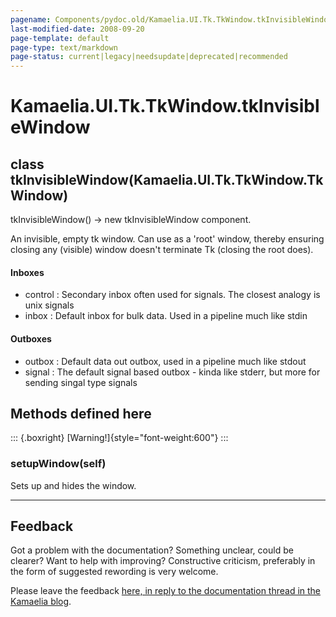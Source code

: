 ```yaml
---
pagename: Components/pydoc.old/Kamaelia.UI.Tk.TkWindow.tkInvisibleWindow
last-modified-date: 2008-09-20
page-template: default
page-type: text/markdown
page-status: current|legacy|needsupdate|deprecated|recommended
---
```

Kamaelia.UI.Tk.TkWindow.tkInvisibleWindow
=========================================

class tkInvisibleWindow(Kamaelia.UI.Tk.TkWindow.TkWindow)
---------------------------------------------------------

tkInvisibleWindow() -\> new tkInvisibleWindow component.

An invisible, empty tk window. Can use as a \'root\' window, thereby
ensuring closing any (visible) window doesn\'t terminate Tk (closing the
root does).

#### Inboxes

-   control : Secondary inbox often used for signals. The closest
    analogy is unix signals
-   inbox : Default inbox for bulk data. Used in a pipeline much like
    stdin

#### Outboxes

-   outbox : Default data out outbox, used in a pipeline much like
    stdout
-   signal : The default signal based outbox - kinda like stderr, but
    more for sending singal type signals

Methods defined here
--------------------

::: {.boxright}
[Warning!]{style="font-weight:600"}
:::

### setupWindow(self)

Sets up and hides the window.

------------------------------------------------------------------------

Feedback
--------

Got a problem with the documentation? Something unclear, could be
clearer? Want to help with improving? Constructive criticism, preferably
in the form of suggested rewording is very welcome.

Please leave the feedback [here, in reply to the documentation thread in
the Kamaelia
blog](http://kamaelia.sourceforge.net/cgi-bin/blog/blog.cgi?rm=addpostcomment&postid=1131454685).
